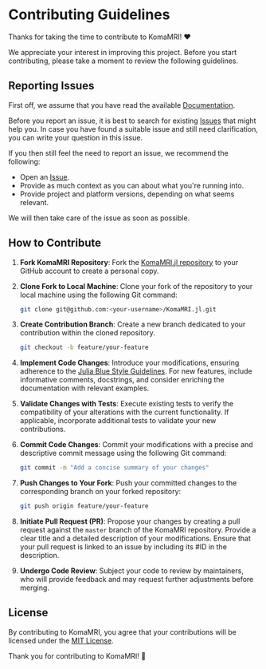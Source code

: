 # Contributing Guidelines

Thanks for taking the time to contribute to KomaMRI! ❤️

We appreciate your interest in improving this project. Before you start contributing, please take a moment to review the following guidelines.


## Reporting Issues

First off, we assume that you have read the available [Documentation](https://cncastillo.github.io/KomaMRI.jl).

Before you report an issue, it is best to search for existing [Issues](https://github.com/cncastillo/KomaMRI.jl/issues) that might help you. In case you have found a suitable issue and still need clarification, you can write your question in this issue.

If you then still feel the need to report an issue, we recommend the following:

- Open an [Issue](https://github.com/cncastillo/KomaMRI.jl/issues/new).
- Provide as much context as you can about what you're running into.
- Provide project and platform versions, depending on what seems relevant.

We will then take care of the issue as soon as possible.


## How to Contribute

1. **Fork KomaMRI Repository**: Fork the [KomaMRI.jl repository](https://github.com/cncastillo/KomaMRI.jl) to your GitHub account to create a personal copy.

2. **Clone Fork to Local Machine**: Clone your fork of the repository to your local machine using the following Git command:

   ```bash
   git clone git@github.com:<your-username>/KomaMRI.jl.git
   ```

3. **Create Contribution Branch**: Create a new branch dedicated to your contribution within the cloned repository.

   ```bash
   git checkout -b feature/your-feature
   ```

4. **Implement Code Changes**: Introduce your modifications, ensuring adherence to the [Julia Blue Style Guidelines](https://github.com/invenia/BlueStyle). For new features, include informative comments, docstrings, and consider enriching the documentation with relevant examples.

5. **Validate Changes with Tests**: Execute existing tests to verify the compatibility of your alterations with the current functionality. If applicable, incorporate additional tests to validate your new contributions.

6. **Commit Code Changes**: Commit your modifications with a precise and descriptive commit message using the following Git command:

   ```bash
   git commit -m "Add a concise summary of your changes"
   ```

7. **Push Changes to Your Fork**: Push your committed changes to the corresponding branch on your forked repository:

   ```bash
   git push origin feature/your-feature
   ```

8. **Initiate Pull Request (PR)**: Propose your changes by creating a pull request against the `master` branch of the KomaMRI repository. Provide a clear title and a detailed description of your modifications. Ensure that your pull request is linked to an issue by including its #ID in the description.

9. **Undergo Code Review**: Subject your code to review by maintainers, who will provide feedback and may request further adjustments before merging.


## License

By contributing to KomaMRI, you agree that your contributions will be licensed under the [MIT License](https://github.com/cncastillo/KomaMRI.jl/blob/master/LICENSE).

Thank you for contributing to KomaMRI! 🌟
